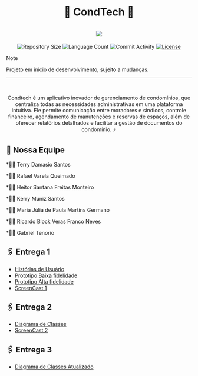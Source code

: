 <div align="center">
    <h1>
        <b font-size: 20px;>🚀 CondTech 🏢</b>
        </br>
        </br>
        <img src="https://skillicons.dev/icons?i=java,git,github" />
    </h1>
</div>


<p align="center">
  <img
    src="https://img.shields.io/github/repo-size/MariaJuliaGermano/projetos-3-sistema-de-condominio-4"
    alt="Repository Size"
  />
  <img
    src="https://img.shields.io/github/languages/count/MariaJuliaGermano/projetos-3-sistema-de-condominio-4"
    alt="Language Count"
  />
  <img
    src="https://img.shields.io/github/commit-activity/t/MariaJuliaGermano/projetos-3-sistema-de-condominio-4"
    alt="Commit Activity"
  />
  <a href="LICENSE"
    ><img
      src="https://img.shields.io/github/license/MariaJuliaGermano/projetos-3-sistema-de-condominio-4"
      alt="License"
  /></a>
</p>

> [!NOTE]
> Projeto em inicio de desenvolvimento, sujeito a mudanças.

---

</br>
<p align="center">
    Condtech é um aplicativo inovador de gerenciamento de condomínios, que centraliza todas as necessidades administrativas em uma plataforma intuitiva. Ele permite comunicação entre moradores e síndicos, controle financeiro, agendamento de manutenções e reservas de espaços, além de oferecer relatórios detalhados e facilitar a gestão de documentos do condomínio. ⚡
</p>

## 💪 Nossa Equipe

*👨‍💼 Terry Damasio Santos

*👨‍💻 Rafael Varela Queimado

*👨‍💻 Heitor Santana Freitas Monteiro

*👨‍💻 Kerry Muniz Santos

*👩‍💻 ⁠Maria Júlia de Paula Martins Germano

*👨‍💻 Ricardo Block Veras Franco Neves

*👨‍💻 Gabriel Tenorio

## 🖇️ Entrega 1

<ul>

  <li>
    <a  href="https://www.figma.com/design/aR759HYL8jvVgrsIkYoMP9/Modelo-3C's-CONDTECH?node-id=0-1&t=91KOL9RdbFD0NUyN-1"
      >Histórias de Usuário</a
    >
  </li>

  <li>
    <a  href="https://www.figma.com/design/MQ7tfXz8hMkbnDqvilS433/Untitled?node-id=0-1&t=EY4T2Vp3YjMKr2Vf-1"
      >Prototipo Baixa fidelidade</a
    >
  </li>

  <li>
    <a  href="https://www.figma.com/design/uqvQwAdAEfrFJGFzbhrwY7/Protótipo-Alta-fidelidade?node-id=0-1&p=f&t=FkXipyaQfHtclcc5-0"
      >Prototipo Alta fidelidade</a
    >
  </li>

  <li>
    <a  href="https://youtu.be/hQs_UOytmYM"
      >ScreenCast 1</a
    >
  </li>

</ul>

## 🖇️ Entrega 2

<ul>

  <li>
    <a  href="https://lucid.app/lucidchart/9c625870-c04a-4fed-9088-061c8881d635/edit?viewport_loc=-773%2C-58%2C3631%2C1681%2C0_0&invitationId=inv_02c7b44c-c23f-4ced-99e4-f91deefe201e" 
        >Diagrama de Classes</a
    >
  </li>

  <li>
    <a  href="https://youtu.be/9lmaGdYEhw4"
      >ScreenCast 2</a
    >
  </li>
  
</ul>

## 🖇️ Entrega 3

<ul>

  <li>
    <a  href="https://lucid.app/lucidchart/9c625870-c04a-4fed-9088-061c8881d635/edit?viewport_loc=-773%2C-58%2C3631%2C1681%2C0_0&invitationId=inv_02c7b44c-c23f-4ced-99e4-f91deefe201e" 
        >Diagrama de Classes Atualizado</a
    >
  </li>
</ul>

